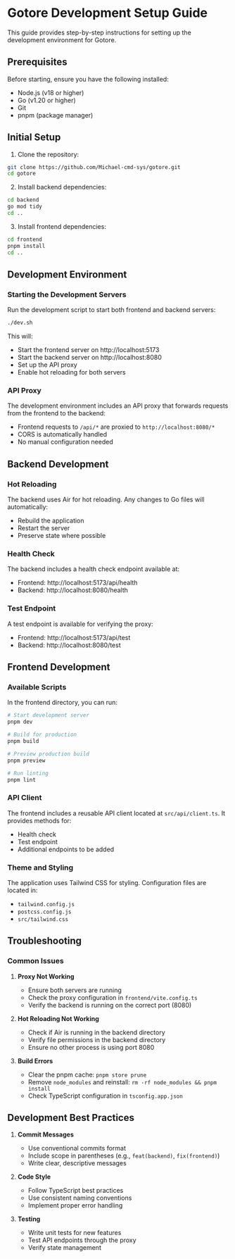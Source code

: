 # Gotore Development Setup Guide

This guide provides step-by-step instructions for setting up the development environment for Gotore.

## Prerequisites

Before starting, ensure you have the following installed:

- Node.js (v18 or higher)
- Go (v1.20 or higher)
- Git
- pnpm (package manager)

## Initial Setup

1. Clone the repository:
```bash
git clone https://github.com/Michael-cmd-sys/gotore.git
cd gotore
```

2. Install backend dependencies:
```bash
cd backend
go mod tidy
cd ..
```

3. Install frontend dependencies:
```bash
cd frontend
pnpm install
cd ..
```

## Development Environment

### Starting the Development Servers

Run the development script to start both frontend and backend servers:
```bash
./dev.sh
```

This will:
- Start the frontend server on http://localhost:5173
- Start the backend server on http://localhost:8080
- Set up the API proxy
- Enable hot reloading for both servers

### API Proxy

The development environment includes an API proxy that forwards requests from the frontend to the backend:

- Frontend requests to `/api/*` are proxied to `http://localhost:8080/*`
- CORS is automatically handled
- No manual configuration needed

## Backend Development

### Hot Reloading

The backend uses Air for hot reloading. Any changes to Go files will automatically:
- Rebuild the application
- Restart the server
- Preserve state where possible

### Health Check

The backend includes a health check endpoint available at:
- Frontend: http://localhost:5173/api/health
- Backend: http://localhost:8080/health

### Test Endpoint

A test endpoint is available for verifying the proxy:
- Frontend: http://localhost:5173/api/test
- Backend: http://localhost:8080/test

## Frontend Development

### Available Scripts

In the frontend directory, you can run:

```bash
# Start development server
pnpm dev

# Build for production
pnpm build

# Preview production build
pnpm preview

# Run linting
pnpm lint
```

### API Client

The frontend includes a reusable API client located at `src/api/client.ts`. It provides methods for:
- Health check
- Test endpoint
- Additional endpoints to be added

### Theme and Styling

The application uses Tailwind CSS for styling. Configuration files are located in:
- `tailwind.config.js`
- `postcss.config.js`
- `src/tailwind.css`

## Troubleshooting

### Common Issues

1. **Proxy Not Working**
   - Ensure both servers are running
   - Check the proxy configuration in `frontend/vite.config.ts`
   - Verify the backend is running on the correct port (8080)

2. **Hot Reloading Not Working**
   - Check if Air is running in the backend directory
   - Verify file permissions in the backend directory
   - Ensure no other process is using port 8080

3. **Build Errors**
   - Clear the pnpm cache: `pnpm store prune`
   - Remove `node_modules` and reinstall: `rm -rf node_modules && pnpm install`
   - Check TypeScript configuration in `tsconfig.app.json`

## Development Best Practices

1. **Commit Messages**
   - Use conventional commits format
   - Include scope in parentheses (e.g., `feat(backend)`, `fix(frontend)`)
   - Write clear, descriptive messages

2. **Code Style**
   - Follow TypeScript best practices
   - Use consistent naming conventions
   - Implement proper error handling

3. **Testing**
   - Write unit tests for new features
   - Test API endpoints through the proxy
   - Verify state management
